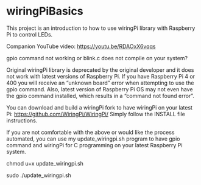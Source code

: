 # wiringPiBasics

This project is an introduction to how to use wiringPi library with Raspberry Pi to control LEDs.

Companion YouTube video: https://youtu.be/RDAOxX6vqqs
  
gpio command not working or blink.c does not compile on your system?

Original wiringPi library is deprecated by the original developer and it does not work with latest versions of
Raspberry Pi. If you have Raspberry Pi 4 or 400 you will receive an “unknown board” error when
attempting to use the gpio command. Also, latest version of Raspberry Pi OS may not even have the gpio
command installed, which results in a “command not found error”.

You can download and build a wiringPi fork to have wiringPi on your latest Pi: https://github.com/WiringPi/WiringPi/
Simply follow the INSTALL file instructions.

If you are not comfortable with the above or would like the process automated, you can use my update_wiringpi.sh program
to have gpio command and wiringPi for C programming on your latest Raspberry Pi system.

  chmod u+x update_wiringpi.sh
  
  sudo ./update_wiringpi.sh
